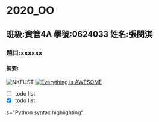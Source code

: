 # 2020_OO

## 班級:資管4A 學號:0624033 姓名:張閔淇

### 題目:xxxxxx

#### 摘要:
![NKFUST](nkfust.png "第一科大")
[![Everything Is AWESOME](https://img.youtube.com/vi/StTqXEQ2l-Y/0.jpg)](https://www.youtube.com/watch?v=StTqXEQ2l-Y "Everything Is AWESOME")
- [ ] todo list
- [x] todo list

s="Python syntax highlighting"


